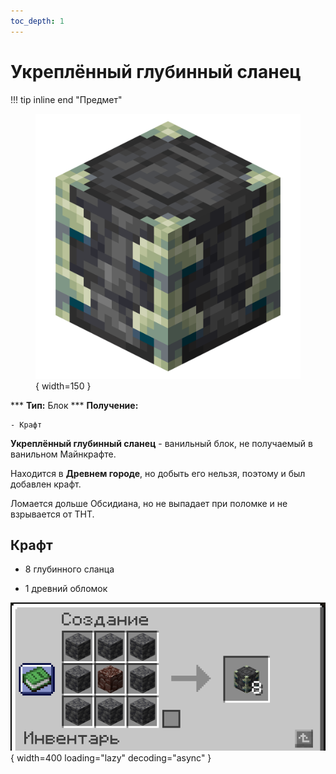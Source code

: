 ```yaml
---
toc_depth: 1
---
```


# Укреплённый глубинный сланец

!!! tip inline end "Предмет"
    <figure markdown="span">
        ![cattrack](../../assets/items/block/reinforced_deepslate.png){ width=150 }
    </figure>
    ***
    **Тип:** Блок
    ***
    **Получение:**
    
    - Крафт

**Укреплённый глубинный сланец** - ванильный блок, не получаемый в ванильном Майнкрафте.

Находится в **Древнем городе**, но добыть его нельзя, поэтому и был добавлен крафт.

Ломается дольше Обсидиана, но не выпадает при поломке и не взрывается от ТНТ.

## Крафт

- 8 глубинного сланца

- 1 древний обломок

![comp](../../assets/crafts/reinforced_deepslate.png){ width=400 loading="lazy" decoding="async" }